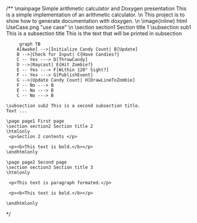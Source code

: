 /**
	\mainpage Simple arithmetic calculator and Doxygen presentation
	This is a simple implementation of an arithmetic calculator. \n
	This project is to show how to generate documentation with doxygen.
	\n
	\image{inline} html UseCase.png "use case"
	\n
	\section section1 Section title 1
	\subsection sub1 This is a subsection title
	This is the text that will be printed in subsection


```mermaid
	 graph TB
    A[Awake] -->|Initialize Candy Count| B[Update]
    B -->|Check for Input| C{Have Candies?}
    C -- Yes ---> D[ThrowCandy]
    D -->|Raycast| E{Hit Zombie?}
    E -- Yes ---> F[Within 120° Sight?]
    F -- Yes ---> G[PublishEvent]
    G -->|Update Candy Count| H[DrawLineToZombie]
    F -- No ---> B
    E -- No ---> B
    C -- No ---> B
```

	\subsection sub2 This is a second subsection title.
	Text ...
	 
	\page page1 First page
	\section section2 Section title 2
	\htmlonly
	 <p>Section 2 contents </p>

	 <p><b>This text is bold.</b></p>
	\endhtmlonly
	 
	\page page2 Second page
	\section section3 Section title 3
	\htmlonly

	 <p>This text is paragraph formated.</p>

	 <p><b>This text is bold.</b></p>
	 
	\endhtmlonly
*/